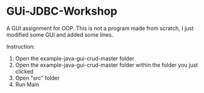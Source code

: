 # GUi-JDBC-Workshop
A GUI assignment for OOP. This is not a program made from scratch, I just modified some GUI and added some lines.

Instruction:
1.  Open the example-java-gui-crud-master folder
2.  Open the example-java-gui-crud-master folder within the folder you just clicked
3.  Open "src" folder
4.  Run Main

